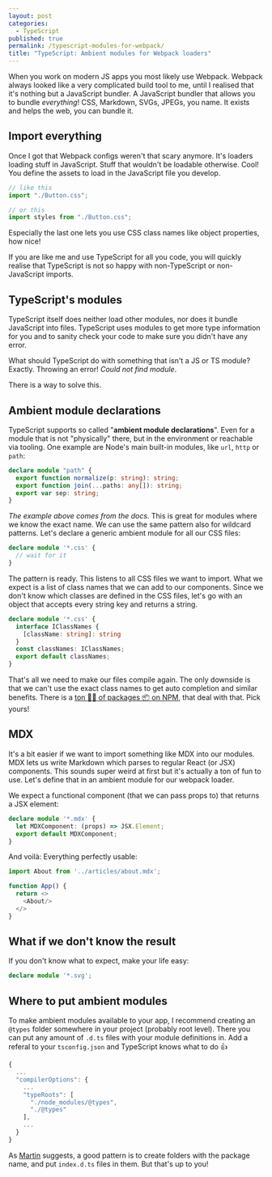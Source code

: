 ```yaml
---
layout: post
categories:
  - TypeScript
published: true
permalink: /typescript-modules-for-webpack/
title: "TypeScript: Ambient modules for Webpack loaders"
---
```


When you work on modern JS apps you most likely use Webpack. Webpack always looked like a very complicated build tool to me, until I realised that it's nothing but a JavaScript bundler. A JavaScript bundler that allows you to bundle _everything_! CSS, Markdown, SVGs, JPEGs, you name. It exists and helps the web, you can bundle it.

## Import everything

Once I got that Webpack configs weren't that scary anymore. It's loaders loading stuff in JavaScript. Stuff that wouldn't be loadable otherwise. Cool! You define the assets to load in the JavaScript file you develop.

```typescript
// like this
import "./Button.css";

// or this
import styles from "./Button.css";
```

Especially the last one lets you use CSS class names like object properties, how nice!

If you are like me and use TypeScript for all you code, you will  quickly realise that TypeScript is not so happy with non-TypeScript or non-JavaScript imports.

## TypeScript's modules

TypeScript itself does neither load other modules, nor does it bundle JavaScript into files. TypeScript uses modules to get more type information for you and to sanity check your code to make sure you didn't have any error.

What should TypeScript do with something that isn't a JS or TS module? Exactly. Throwing an error! *Could not find module*.

There is a way to solve this.

## Ambient module declarations

TypeScript supports so called "**ambient module declarations**". Even for a module that is not "physically" there, but in the environment or reachable via tooling. One example are Node's main built-in modules, like `url`, `http` or `path`:

```typescript
declare module "path" {
  export function normalize(p: string): string;
  export function join(...paths: any[]): string;
  export var sep: string;
}
```

*The example above comes from the docs*. This is great for modules where we know the exact name. We can use the same pattern also for wildcard patterns. Let's declare a generic ambient module for all our CSS files:

```typescript
declare module '*.css' {
  // wait for it
}
```

The pattern is ready. This listens to all CSS files we want to import. What we expect is a list of class names that we can add to our components. Since we don't know which classes are defined in the CSS files, let's go with an object that accepts every string key and returns a string.

```typescript
declare module '*.css' {
  interface IClassNames {
    [className: string]: string
  }
  const classNames: IClassNames;
  export default classNames;
}
```

That's all we need to make our files compile again. The only downside is that we can't use the exact class names to get auto completion and similar benefits. There is a [ton 🏋️‍♀️ of packages 📦 on NPM](https://www.npmjs.com/search?q=css%20modules%20typescript%20loader), that deal with that. Pick yours!

## MDX

It's a bit easier if we want to import something like MDX into our modules. MDX lets us write Markdown which parses to regular React (or JSX) components. This sounds super weird at first but it's actually a ton of fun to use. Let's define that in an ambient module for our webpack loader.

We expect a functional component (that we can pass props to) that returns a JSX element:

```typescript
declare module '*.mdx' {
  let MDXComponent: (props) => JSX.Element;
  export default MDXComponent;
}
```

And voilà: Everything perfectly usable:

```typescript
import About from '../articles/about.mdx';

function App() {
  return <>
    <About/>
  </>
}
```

## What if we don't know the result

If you don't know what to expect, make your life easy:

```typescript
declare module '*.svg';
```


## Where to put ambient modules

To make ambient modules available to your app, I recommend creating an `@types` folder somewhere in your project (probably root level). There you can put any amount of `.d.ts` files with your module definitions in. Add a referal to your `tsconfig.json` and TypeScript knows what to do 👍

```typescript
{
  ...
  "compilerOptions": {
    ...
    "typeRoots": [
      "./node_modules/@types",
      "./@types"
    ],
    ...
  }
}

```

As [Martin](https://twitter.com/martin_hotell) suggests, a good pattern is to create folders with the package name, and put `index.d.ts` files in them. But that's up to you!

 
